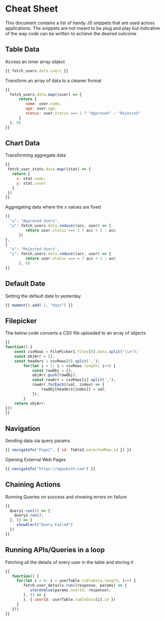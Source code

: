 # Cheat Sheet

This document contains a list of handy JS snippets that are used across applications. The snippets are not meant to be plug and play but indicative of the way code can be written to achieve the desired outcome

## Table Data

Access an inner array object

```javascript
{{ fetch_users.data.users }}
```

Transform an array of data to a cleaner format

```javascript
{{ 
  fetch_users.data.map((user) => { 
      return {
         name: user.name,
         age: user.age,
         status: user.status === 1 ? "Approved" : "Rejected"
      }  
  }, 0) 
}}
```

## Chart Data

Transforming aggregate data

```javascript
{{
 fetch_user_stats.data.map((stat) => {
   return {
     x: stat.name,
     y: stat.count
   }
 })
}}
```

Aggregating data where the x values are fixed

```javascript
[{
  "x": "Approved Users",
  "y": fetch_users.data.reduce((acc, user) => { 
         return user.status === 1 ? acc + 1 : acc
      })
},
{
  "x": "Rejected Users",
  "y": fetch_users.data.reduce((acc, user) => { 
         return user.status === = ? acc + 1 : acc
      }, 0)
}]
```

## Default Date

Setting the default date to yesterday

```javascript
{{ moment().add(-1, "days") }}
```

## Filepicker

The below code converts a CSV file uploaded to an array of objects

```javascript
{{
function() {
    const csvRows = FilePicker1.files[0].data.split("\\n");
    const objArr = [];
    const headers = csvRows[0].split(',');
        for(let i = 1; i < csvRows.length; i++) {
            const rowObj = {};
            objArr.push(rowObj);
            const rowArr = csvRows[i].split(',');
            rowArr.forEach((val, index) => {
                rowObj[headers[index]] = val;
            });
        }
    return objArr;
}()
}}
```

## Navigation

Sending data via query params

```javascript
{{ navigateTo("Page1", { id: Table1.selectedRow.id }) }}
```

Opening External Web Pages

```javascript
{{ navigateTo("https://appsmith.com") }}
```

## Chaining Actions

Running Queries on success and showing errors on failure

```javascript
{{
  Query1.run(() => {
    Query2.run();
  }, () => {
     showAlert("Query Failed")
  })
}}
```

## Running APIs/Queries in a loop

Fetching all the details of every user in the table and storing it

```javascript
{{
   function() {
     for(let i = 0; i < userTable.tableData.length; i++) {
        fetch_user_details.run((response, params) => {
           storeValue(params.userId, response);
        }, () => {
        }, { userId: userTable.tableData[i].id })
     }
   }()
}}
```

